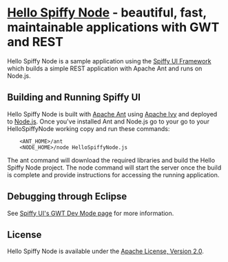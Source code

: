 [Hello Spiffy Node](http://www.spiffyui.org) - beautiful, fast, maintainable applications with GWT and REST
==================================================

Hello Spiffy Node is a sample application using the [Spiffy UI Framework](http://www.spiffyui.org) which builds a simple REST application with Apache Ant and runs on Node.js.


Building and Running Spiffy UI
--------------------------------------

Hello Spiffy Node is built with [Apache Ant](http://ant.apache.org/) using [Apache Ivy](http://ant.apache.org/ivy/) and deployed to [Node.js](http://nodejs.org/).  Once you've installed Ant and Node.js go to your go to your HelloSpiffyNode working copy and run these commands:

        <ANT_HOME>/ant
        <NODE_HOME>/node HelloSpiffyNode.js
        
The ant command will download the required libraries and build the Hello Spiffy Node project.  The node command will start the server once the build is complete and provide instructions for accessing the running application.  


Debugging through Eclipse
--------------------------------------

See [Spiffy UI's GWT Dev Mode page](http://www.spiffyui.org/#!hostedMode) for more information.


License
--------------------------------------

Hello Spiffy Node is available under the [Apache License, Version 2.0](http://www.apache.org/licenses/LICENSE-2.0.html).


